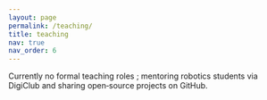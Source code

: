 ```yaml
---
layout: page
permalink: /teaching/
title: teaching
nav: true
nav_order: 6
---
```


Currently no formal teaching roles ; mentoring robotics students via DigiClub and sharing open‑source projects on GitHub.

